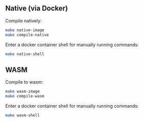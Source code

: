 ## Native (via Docker)

Compile natively:

```bash
make native-image
make compile-native
```

Enter a docker container shell for manually running commands:

```bash
make native-shell
```

## WASM

Compile to wasm:

```bash
make wasm-image
make compile-wasm
```

Enter a docker container shell for manually running commands:

```bash
make wasm-shell
```
